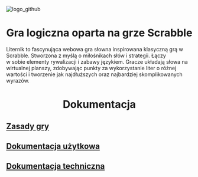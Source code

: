 ![logo_github](https://github.com/TryUnder/Projekt_Scrabble_Studia/assets/158187565/93e4aa87-51a9-423e-aa02-350eb4741a0b)
<div align="center">
  <h1>Gra logiczna oparta na grze Scrabble</h1>
</div>
Liternik to fascynująca webowa gra słowna inspirowana klasyczną grą w Scrabble. Stworzona z myślą o miłośnikach słów i strategii. Łączy <br /> w sobie elementy rywalizacji i zabawy językiem. Gracze układają słowa na wirtualnej planszy, zdobywając punkty za wykorzystanie liter o różnej wartości i tworzenie jak najdłuższych oraz najbardziej skomplikowanych wyrazów.

<br />
<div align="center">
  <h1>Dokumentacja</h1>
</div>

## [Zasady gry](https://github.com/TryUnder/Projekt_Scrabble_Studia/wiki/Zasady-gry)
## [Dokumentacja użytkowa](https://github.com/TryUnder/Projekt_Scrabble_Studia/Dokumentacja-użytkowa)
## [Dokumentacja techniczna](https://github.com/TryUnder/Projekt_Scrabble_Studia/Dokumentacja-techniczna)

